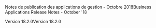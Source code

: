 <!-- This file contains localizable strings used in generating the custom PDF. Do not use as an include file in any web content. -->
<!-- strings for PDF page header -->

<span data-ttu-id="23afb-101">Notes de publication des applications de gestion - Octobre 2018</span><span class="sxs-lookup"><span data-stu-id="23afb-101">Business Applications Release Notes - October '18</span></span>

<span data-ttu-id="23afb-102">Version 18.2.0</span><span class="sxs-lookup"><span data-stu-id="23afb-102">Version 18.2.0</span></span>

